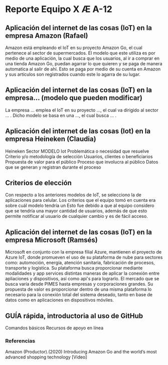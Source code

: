 # Reporte Equipo X Æ A-12 

## Aplicación del internet de las cosas (IoT) en la empresa Amazon (Rafael)
  
  Amazon está empleando el IoT en su proyecto Amazon Go, el cual pertenece al sector de supermercados. El modelo que este utiliza es por medio de una aplicación, la cual busca que los usuarios, al ir a comprar en una tienda Amazon Go, puedan agarrar lo que quieren y se paga de manera automatica al salir de ahí. Esto se paga por medio de su cuenta en Amazon y sus artículos son registrados cuando este lo agarra de su lugar.

## Aplicación del internet de las cosas (IoT) en la empresa... (modelo que pueden modificar)
  
  La empresa ... emplea el IoT en su proyecto ..., el cual va dirigido al sector ... . Dicho modelo se basa en una ..., el cual busca ... .

## Aplicación del internet de las cosas (Iot) en la empresa Heineken (Claudia)
 
  Heineken 
Sector
MODELO Iot
Problemática o necesidad que resuelve 
Criterio y/o metodología de selección
Usuarios, clientes o beneficiarios
Propuesta de valor para el público 
Proceso que involucra al público 
Datos que se generan y registran durante el proceso 

## Criterios de elección

  Con respecto a los anteriores modelos de IoT, se selecciono la de aplicaciones para celular. Los criterios que el equipo tomó en cuenta era sobre cuál modelo tendría un 
  Esto fue debido a que al equipo considero que se tendría una mayor cantidad de usuarios, además de que esto permite notificar al usuario de cualquier cambio y es de fácil acceso. 
  
## Aplicación del internet de las cosas (IoT) en la empresa Microsoft (Ramsés)
Microsoft en conjunto con la empresa filial Azure, mantienen el proyecto de Azure IoT, donde promueven el uso de su plataforma de nube para sectores como: automoción, energía, atención sanitaria, fabricación de procesos, transporte y logística. Su plataforma busca proporcionar mediante modalidades y app services distintas maneras de aplicar la conexión entre apliaciones y dispositivos, así como api's para lograrlo. El mercado que se busca varía desde PIMES hasta empresas y corporaciones grandes. 
Su propuesta de valor es proporcionar dentro de una misma plataforma lo necesario para la conexión total del sistema deseado, tanto en base de datos como en aplicaciones en dispositivos móviles. 

## GUÍA rápida, introductoria al uso de GitHub

 Comandos básicos 
 Recursos de apoyo en línea


### Referencias

Amazon (Productor).(2020) Introducing Amazon Go and the world’s most advanced shopping technology [Video]
